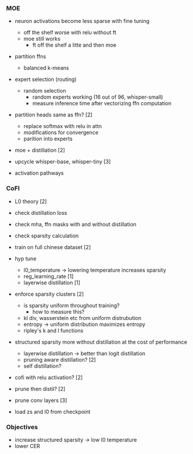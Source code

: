 ### MOE

- neuron activations become less sparse with fine tuning
	- off the shelf worse with relu without ft
	- moe still works
		- ft off the shelf a litte and then moe

- partition ffns
	- balanced k-means

- expert selection (routing)
	- random selection
		- random experts working (16 out of 96, whisper-small)
		- measure inference time after vectorizing ffn computation

- partition heads same as ffn?  [2]
	- replace softmax with relu in attn
	- modifications for convergence
	- parition into experts

- moe + distillation  [2]

- upcycle whisper-base, whisper-tiny [3]

- activation pathways


### CoFI

- L0 theory  [2]

- check distillation loss
- check mha, ffn masks with and without distillation
- check sparsity calculation

- train on full chinese dataset [2]

- hyp tune 
	- l0_temperature -> lowering temperature increases sparsity
	- reg_learning_rate [1]
	- layerwise distillation [1]

- enforce sparsity clusters  [2]
	- is sparsity uniform throughout training?
		- how to measure this?
	- kl div, wasserstein etc from uniform distrubution
	- entropy -> uniform distribution maximizes entropy
	- ripley's k and l functions

- structured sparsity more without distillation at the cost of performance
	- layerwise distillation -> better than logit distillation
	- pruning aware distillation?  [2]
	- self distillation?

- cofi with relu activation? [2]

- prune then distil? [2]

- prune conv layers [3]

- load zs and l0 from checkpoint


### Objectives

- increase structured sparsity -> low l0 temperature
- lower CER

